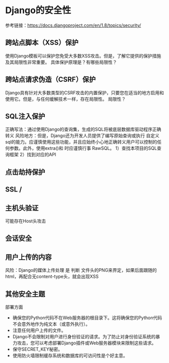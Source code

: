 # Django的安全性
参考链接：https://docs.djangoproject.com/en/1.8/topics/security/

## 跨站点脚本（XSS）保护
使用Django模板可以保护您免受大多数XSS攻击。但是，了解它提供的保护措施及其局限性非常重要。
具体保护原理是？有哪些局限性？

## 跨站点请求伪造（CSRF）保护
Django具有针对大多数类型的CSRF攻击的内置保护，只要您在适当的地方启用和使用它。但是，与任何缓解技术一样，存在局限性。
局限性？

## SQL注入保护
正确写法：通过使用Django的查询集，生成的SQL将被底层数据库驱动程序正确转义
风险地方：但是，Django还为开发人员提供了编写原始查询或执行 自定义sql的能力。应谨慎使用这些功能，并且应始终小心地正确转义用户可以控制的任何参数。此外，使用extra()和 时应谨慎行事 RawSQL。
1）查找本项目的SQL查询框架 2）找到对应的API

## 点击劫持保护


## SSL /


## 主机头验证
可能存在Host头攻击

## 会话安全



## 用户上传的内容
风险：Django的媒体上传处理 是 判断 文件头的PNG来界定，如果后面跟随的html，再配合无content-type头，就会出现XSS

## 其他安全主题
部署方面
- 确保您的Python代码不在Web服务器的根目录下。这将确保您的Python代码不会意外地作为纯文本（或意外执行）。
- 注意任何用户上传的文件。
- Django不会限制对用户进行身份验证的请求。为了防止对身份验证系统的暴力攻击，您可以考虑部署Django插件或Web服务器模块来限制这些请求。
- 保守SECRET_KEY秘密。
- 使用防火墙限制缓存系统和数据库的可访问性是个好主意。
